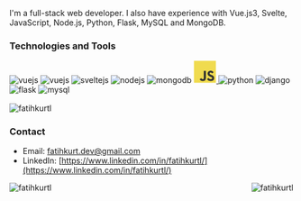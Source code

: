 <!-- ## Hi there 👋, I'm Fatih! -->

I'm a full-stack web developer. I also have experience with Vue.js3, Svelte, JavaScript,  Node.js, Python, Flask, MySQL and MongoDB.

### Technologies and Tools

<p align="left">
  <img src="https://www.vectorlogo.zone/logos/vuejs/vuejs-icon.svg" alt="vuejs" width="40" height="40"/>
  <img src="https://www.vectorlogo.zone/logos/nuxtjs/nuxtjs-icon.svg" alt="vuejs" width="40" height="40"/>
  <img src="https://www.vectorlogo.zone/logos/sveltetechnology/sveltetechnology-icon.svg" alt="sveltejs" width="40" height="40"/>
  <img src="https://www.vectorlogo.zone/logos/nodejs/nodejs-icon.svg" alt="nodejs" width="40" height="40"/>
  <img src="https://www.vectorlogo.zone/logos/mongodb/mongodb-icon.svg" alt="mongodb" width="40" height="40"/>
   <a href="https://developer.mozilla.org/en-US/docs/Web/JavaScript" target="_blank" rel="noreferrer"> <img src="https://raw.githubusercontent.com/devicons/devicon/master/icons/javascript/javascript-original.svg" alt="javascript" width="40" height="40"/> </a> 
  <img src="https://www.vectorlogo.zone/logos/python/python-icon.svg" alt="python" width="40" height="40"/>
  <img src="https://www.vectorlogo.zone/logos/djangoproject/djangoproject-icon.svg" alt="django" width="40" height="40"/>
  <img src="https://www.vectorlogo.zone/logos/pocoo_flask/pocoo_flask-icon.svg" alt="flask" width="40" height="40"/>
  <img src="https://www.vectorlogo.zone/logos/mysql/mysql-icon.svg" alt="mysql" width="40" height="40"/>
<!--   <img src="https://www.vectorlogo.zone/logos/docker/docker-icon.svg" alt="docker" width="40" height="40"/>  -->
</p>


<p><img align="center" src="https://github-readme-stats.vercel.app/api/top-langs?username=fatihkurtl&show_icons=true&locale=en&layout=compact" alt="fatihkurtl" /></p>

### Contact

- Email: [fatihkurt.dev@gmail.com](mailto:fatihkurt.dev@gmail.com)
- LinkedIn: [https://www.linkedin.com/in/fatihkurtl/](https://www.linkedin.com/in/fatihkurtl/)


<p><img align="left" src="https://github-readme-streak-stats.herokuapp.com/?user=fatihkurtl&" alt="fatihkurtl" /></p>
<p><img align="right" src="https://github-readme-stats.vercel.app/api?username=fatihkurtl&show_icons=true&locale=en" alt="fatihkurtl" /></p>


